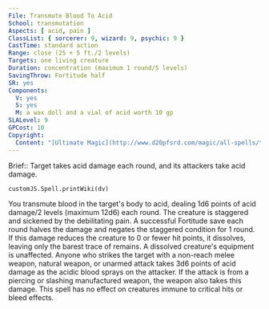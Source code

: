 ```yaml
---
File: Transmute Blood To Acid
School: transmutation
Aspects: [ acid, pain ]
ClassList: { sorcerer: 9, wizard: 9, psychic: 9 }
CastTime: standard action
Range: close (25 + 5 ft./2 levels)
Targets: one living creature
Duration: concentration (maximum 1 round/5 levels)
SavingThrow: Fortitude half
SR: yes
Components:
  V: yes
  S: yes
  M: a wax doll and a vial of acid worth 10 gp
SLALevel: 9
GPCost: 10
Copyright:
  Content: "[Ultimate Magic](http://www.d20pfsrd.com/magic/all-spells/t/transmute-blood-to-acid)"
---
```

Brief:: Target takes acid damage each round, and its attackers take acid damage.

```dataviewjs
customJS.Spell.printWiki(dv)
```

You transmute blood in the target's body to acid, dealing 1d6 points of acid damage/2 levels (maximum 12d6) each round.  The creature is staggered and sickened by the debilitating pain. A successful Fortitude save each round halves the damage and negates the staggered condition for 1 round. If this damage reduces the creature to 0 or fewer hit points, it dissolves, leaving only the barest trace of remains. A dissolved creature's equipment is unaffected.  Anyone who strikes the target with a non-reach melee weapon, natural weapon, or unarmed attack takes 3d6 points of acid damage as the acidic blood sprays on the attacker. If the attack is from a piercing or slashing manufactured weapon, the weapon also takes this damage.  This spell has no effect on creatures immune to critical hits or bleed effects.
